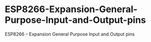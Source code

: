 # ESP8266-Expansion-General-Purpose-Input-and-Output-pins
ESP8266 – Expansion General Purpose Input and Output pins
